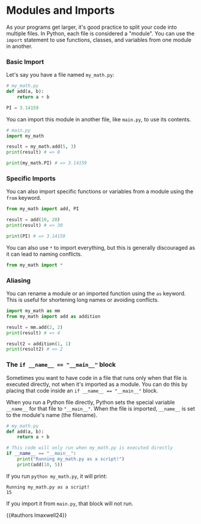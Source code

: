 # Modules and Imports

As your programs get larger, it's good practice to split your code into multiple files. In Python, each file is considered a "module". You can use the `import` statement to use functions, classes, and variables from one module in another.

### Basic Import

Let's say you have a file named `my_math.py`:
```python
# my_math.py
def add(a, b):
    return a + b

PI = 3.14159
```

You can import this module in another file, like `main.py`, to use its contents.

```python
# main.py
import my_math

result = my_math.add(5, 3)
print(result) # => 8

print(my_math.PI) # => 3.14159
```

### Specific Imports

You can also import specific functions or variables from a module using the `from` keyword.

```python
from my_math import add, PI

result = add(10, 20)
print(result) # => 30

print(PI) # => 3.14159
```

You can also use `*` to import everything, but this is generally discouraged as it can lead to naming conflicts.
```python
from my_math import *
```

### Aliasing

You can rename a module or an imported function using the `as` keyword. This is useful for shortening long names or avoiding conflicts.

```python
import my_math as mm
from my_math import add as addition

result = mm.add(2, 2)
print(result) # => 4

result2 = addition(1, 1)
print(result2) # => 2
```

### The `if __name__ == "__main__"` block

Sometimes you want to have code in a file that runs only when that file is executed directly, not when it's imported as a module. You can do this by placing that code inside an `if __name__ == "__main__"` block.

When you run a Python file directly, Python sets the special variable `__name__` for that file to `"__main__"`. When the file is imported, `__name__` is set to the module's name (the filename).

```python
# my_math.py
def add(a, b):
    return a + b

# This code will only run when my_math.py is executed directly
if __name__ == "__main__":
    print("Running my_math.py as a script!")
    print(add(10, 5))
```

If you run `python my_math.py`, it will print:
```
Running my_math.py as a script!
15
```

If you import it from `main.py`, that block will not run.

{{#authors lmaxwell24}}
